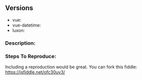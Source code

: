 ## Versions
- vue:
- vue-datetime:
- luxon:

### Description:

### Steps To Reproduce:

Including a reproduction would be great. You can fork this fiddle: https://jsfiddle.net/ofc30uv3/

